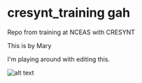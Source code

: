 # cresynt_training gah

Repo from training at NCEAS with CRESYNT

This is by Mary

I'm playing around with editing this. 

![alt text](https://github.com/fishymary/cresynt_training/IMG_5758.JPG) 